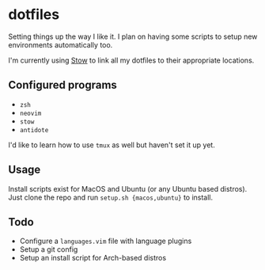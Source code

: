 # dotfiles
Setting things up the way I like it. I plan on having some scripts to setup new environments automatically too.

I'm currently using [Stow](https://www.gnu.org/software/stow/) to link all my dotfiles to their appropriate locations.

## Configured programs
- `zsh`
- `neovim`
- `stow`
- `antidote`

I'd like to learn how to use `tmux` as well but haven't set it up yet.

## Usage
Install scripts exist for MacOS and Ubuntu (or any Ubuntu based distros). Just clone the repo and run `setup.sh {macos,ubuntu}` to install.

## Todo
* Configure a `languages.vim` file with language plugins
* Setup a git config
* Setup an install script for Arch-based distros
